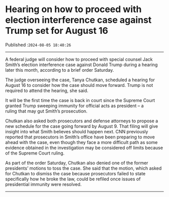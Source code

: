 # Hearing on how to proceed with election interference case against Trump set for August 16

Published :`2024-08-05 18:40:26`

---

A federal judge will consider how to proceed with special counsel Jack Smith’s election interference case against Donald Trump during a hearing later this month, according to a brief order Saturday.

The judge overseeing the case, Tanya Chutkan, scheduled a hearing for August 16 to consider how the case should move forward. Trump is not required to attend the hearing, she said.

It will be the first time the case is back in court since the Supreme Court granted Trump sweeping immunity for official acts as president – a ruling that may gut Smith’s prosecution.

Chutkan also asked both prosecutors and defense attorneys to propose a new schedule for the case going forward by August 9. That filing will give insight into what Smith believes should happen next. CNN previously reported that prosecutors in Smith’s office have been preparing to move ahead with the case, even though they face a more difficult path as some evidence obtained in the investigation may be considered off limits because of the Supreme Court ruling.

As part of the order Saturday, Chutkan also denied one of the former presidents’ motions to toss the case. She said that the motion, which asked for Chutkan to dismiss the case because prosecutors failed to state specifically how he broke the law, could be refiled once issues of presidential immunity were resolved.

---

